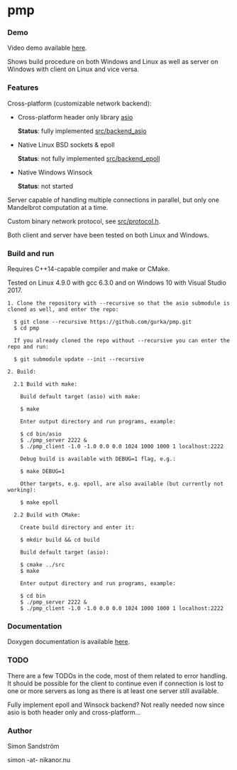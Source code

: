 # pmp
### Demo

Video demo available [here](https://youtu.be/hyFlIVzvFOA).

Shows build procedure on both Windows and Linux as well as server on Windows with client on Linux and vice versa.

### Features

Cross-platform (customizable network backend):
* Cross-platform header only library [asio](https://think-async.com/)
  
  **Status**: fully implemented [src/backend_asio](src/backend_asio)

* Native Linux BSD sockets & epoll
  
  **Status**: not fully implemented [src/backend_epoll](src/backend_epoll)

* Native Windows Winsock
  
  **Status**: not started

Server capable of handling multiple connections in parallel, but only one Mandelbrot computation at a time.

Custom binary network protocol, see [src/protocol.h](src/protocol.h).

Both client and server have been tested on both Linux and Windows.

### Build and run

Requires C++14-capable compiler and make or CMake.

Tested on Linux 4.9.0 with gcc 6.3.0 and on Windows 10 with Visual Studio 2017.

```
1. Clone the repository with --recursive so that the asio submodule is cloned as well, and enter the repo:

  $ git clone --recursive https://github.com/gurka/pmp.git
  $ cd pmp

  If you already cloned the repo without --recursive you can enter the repo and run:

  $ git submodule update --init --recursive

2. Build:

  2.1 Build with make:

    Build default target (asio) with make:

    $ make

    Enter output directory and run programs, example:

    $ cd bin/asio
    $ ./pmp_server 2222 &
    $ ./pmp_client -1.0 -1.0 0.0 0.0 1024 1000 1000 1 localhost:2222

    Debug build is available with DEBUG=1 flag, e.g.:

    $ make DEBUG=1

    Other targets, e.g. epoll, are also available (but currently not working):

    $ make epoll

  2.2 Build with CMake:

    Create build directory and enter it:

    $ mkdir build && cd build

    Build default target (asio):

    $ cmake ../src
    $ make

    Enter output directory and run programs, example:

    $ cd bin
    $ ./pmp_server 2222 &
    $ ./pmp_client -1.0 -1.0 0.0 0.0 1024 1000 1000 1 localhost:2222
```

### Documentation

Doxygen documentation is available [here](https://gurka.github.io/pmp/doxygen/html/index.html).

### TODO

There are a few TODOs in the code, most of them related to error handling. It should be possible for the client to continue even if connection is lost to one or more servers as long as there is at least one server still available.

Fully implement epoll and Winsock backend? Not really needed now since asio is both header only and cross-platform...

### Author
Simon Sandström

simon -at- nikanor.nu
